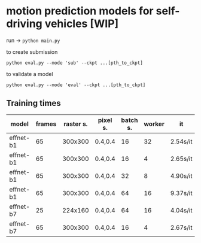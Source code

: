 # motion prediction models for self-driving vehicles [WIP]

run ->
`python main.py`

to create submission

`python eval.py --mode 'sub' --ckpt ...[pth_to_ckpt]` 

to validate a model

`python eval.py --mode 'eval' --ckpt ...[pth_to_ckpt]` 

## Training times
|model|frames|raster s.|pixel s.|batch s.|worker|it|total (epoch)|
|---|---|---|---|---|---|---|---|
|effnet-b1|65|300x300|0.4,0.4|16|32|2.54s/it|123h|
|effnet-b1|65|300x300|0.4,0.4|16|4|2.65s/it|128h|
|effnet-b1|65|300x300|0.4,0.4|32|8|4.90s/it|118h|
|effnet-b1|65|300x300|0.4,0.4|64|16|9.37s/it|116h|
|effnet-b7|25|224x160|0.4,0.4|64|16|4.04s/it|48h|
|effnet-b7|65|300x300|0.4,0.4|16|4|2.67s/it|130h|
